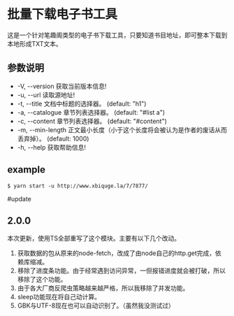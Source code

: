 #  批量下载电子书工具
这是一个针对笔趣阁类型的电子书下载工具，只要知道书目地址，即可整本下载到本地形成TXT文本。

## 参数说明
- -V, --version              获取当前版本信息!
- -u, --url <string>         读取源地址!
- -t, --title <string>       文档中标题的选择器。 (default: "h1")
- -a, --catalogue <string>   章节列表选择器。 (default: "#list a")
- -c, --content <string>     章节列表选择器。 (default: "#content")
- -m, --min-length <number>  正文最小长度（小于这个长度将会被认为是作者的废话从而丢弃掉）。 (default: 1000)
- -h, --help                 获取帮助信息!


## example
```
$ yarn start -u http://www.xbiquge.la/7/7877/
```

#update
## 2.0.0
本次更新，使用TS全部重写了这个模块。主要有以下几个改动。
1. 获取数据的包从原来的node-fetch，改成了由node自己的http.get完成，依赖库缩减。
2. 移除了进度条功能。由于经常遇到访问异常，一但报错进度就会被打破，所以移除了这个功能。
3. 由于各大厂商反爬虫策略越来越严格，所以我移除了并发功能。
4. sleep功能现在将自己动计算。
5. GBK与UTF-8现在也可以自动识别了。（虽然我没测试过）

